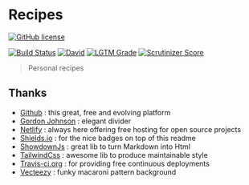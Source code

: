 # Recipes

[![GitHub license](https://img.shields.io/github/license/shuunen/recipes.svg?color=informational)](https://github.com/Shuunen/recipes/blob/master/LICENSE)

[![Build Status](https://travis-ci.org/Shuunen/recipes.svg?branch=master)](https://travis-ci.org/Shuunen/recipes)
[![David](https://img.shields.io/david/shuunen/recipes.svg)](https://david-dm.org/shuunen/recipes)
[![LGTM Grade](https://img.shields.io/lgtm/grade/javascript/github/Shuunen/recipes.svg)](https://lgtm.com/projects/g/Shuunen/recipes)
[![Scrutinizer Score](https://scrutinizer-ci.com/g/Shuunen/recipes/badges/quality-score.png?b=master)](https://scrutinizer-ci.com/g/Shuunen/recipes)

> Personal recipes

## Thanks

- [Github](https://github.com) : this great, free and evolving platform
- [Gordon Johnson](https://pixabay.com/users/GDJ-1086657) : elegant divider
- [Netlify](https://www.netlify.com/) : always here offering free hosting for open source projects
- [Shields.io](https://shields.io) : for the nice badges on top of this readme
- [ShowdownJs](https://github.com/showdownjs/showdown) : great lib to turn Markdown into Html
- [TailwindCss](https://tailwindcss.com) : awesome lib to produce maintainable style
- [Travis-ci.org](https://travis-ci.org) : for providing free continuous deployments
- [Vecteezy](https://www.vecteezy.com/free-vector/macaroni) : funky macaroni pattern background
